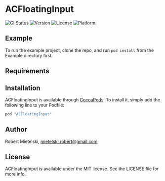 # ACFloatingInput

[![CI Status](http://img.shields.io/travis/mietelski-robert/ACFloatingInput.svg?style=flat)](https://travis-ci.org/mietelski-robert/ACFloatingInput)
[![Version](https://img.shields.io/cocoapods/v/ACFloatingInput.svg?style=flat)](http://cocoapods.org/pods/ACFloatingInput)
[![License](https://img.shields.io/cocoapods/l/ACFloatingInput.svg?style=flat)](http://cocoapods.org/pods/ACFloatingInput)
[![Platform](https://img.shields.io/cocoapods/p/ACFloatingInput.svg?style=flat)](http://cocoapods.org/pods/ACFloatingInput)

## Example

To run the example project, clone the repo, and run `pod install` from the Example directory first.

## Requirements

## Installation

ACFloatingInput is available through [CocoaPods](http://cocoapods.org). To install
it, simply add the following line to your Podfile:

```ruby
pod "ACFloatingInput"
```

## Author

Robert Mietelski, mietelski.robert@gmail.com

## License

ACFloatingInput is available under the MIT license. See the LICENSE file for more info.
